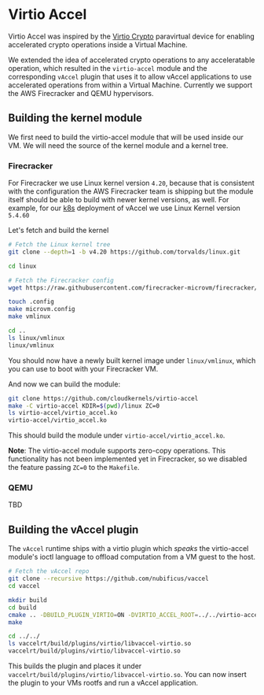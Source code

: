 # Virtio Accel

Virtio Accel was inspired by the [Virtio Crypto](https://github.com/gongleiarei/virtio)
paravirtual device for enabling accelerated crypto operations inside a Virtual
Machine.

We extended the idea of accelerated crypto operations to any acceleratable
operation, which resulted in the `virtio-accel` module and the corresponding
`vAccel` plugin that uses it to allow vAccel applications to use accelerated
operations from within a Virtual Machine. Currently we support the AWS
Firecracker and QEMU hypervisors. 

## Building the kernel module

We first need to build the virtio-accel module that will be used inside our
VM. We will need the source of the kernel module and a kernel tree.

### Firecracker

For Firecracker we use Linux kernel version `4.20`, because that is consistent
with the configuration the AWS Firecracker team is shipping but the module itself
should be able to build with newer kernel versions, as well. For example, for
our [k8s](k8s/kata.md) deployment of vAccel we use Linux Kernel version `5.4.60`

Let's fetch and build the kernel

```sh
# Fetch the Linux kernel tree
git clone --depth=1 -b v4.20 https://github.com/torvalds/linux.git

cd linux

# Fetch the Firecracker config
wget https://raw.githubusercontent.com/firecracker-microvm/firecracker/master/resources/microvm-kernel-x86_64.config -O arch/x86/configs/microvm.config

touch .config
make microvm.config
make vmlinux

cd ..
ls linux/vmlinux
linux/vmlinux
```

You should now have a newly built kernel image under `linux/vmlinux`, which
you can use to boot with your Firecracker VM.

And now we can build the module: 

```sh
git clone https://github.com/cloudkernels/virtio-accel
make -C virtio-accel KDIR=$(pwd)/linux ZC=0
ls virtio-accel/virtio_accel.ko
virtio-accel/virtio_accel.ko
```

This should build the module under `virtio-accel/virtio_accel.ko`.

**Note**: The virtio-accel module supports zero-copy operations. This functionality
has not been implemented yet in Firecracker, so we disabled the feature passing
`ZC=0` to the `Makefile`.

### QEMU

TBD

## Building the vAccel plugin

The `vAccel` runtime ships with a virtio plugin which *speaks* the virtio-accel
module's ioctl language to offload computation from a VM guest to the host.

```sh
# Fetch the vAccel repo
git clone --recursive https://github.com/nubificus/vaccel
cd vaccel

mkdir build
cd build
cmake .. -DBUILD_PLUGIN_VIRTIO=ON -DVIRTIO_ACCEL_ROOT=../../virtio-accel
make

cd ../../
ls vaccelrt/build/plugins/virtio/libvaccel-virtio.so
vaccelrt/build/plugins/virtio/libvaccel-virtio.so
```

This builds the plugin and places it under `vaccelrt/build/plugins/virtio/libvaccel-virtio.so`.
You can now insert the plugin to your VMs rootfs and run a vAccel application.
